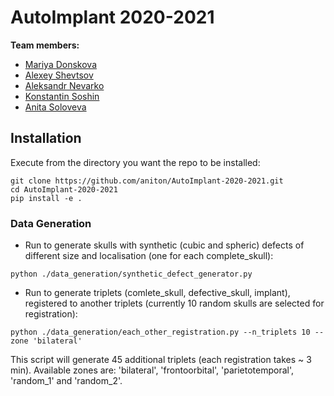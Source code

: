 # AutoImplant 2020-2021


**Team members:**
+ [Mariya Donskova](https://github.com/maridonskova)
+ [Alexey Shevtsov](https://github.com/shevtsovalexey)
+ [Aleksandr Nevarko](https://github.com/AlexanderNevarko)
+ [Konstantin Soshin](https://github.com/SoshinK)
+ [Anita Soloveva](https://github.com/aniton)


## Installation

Execute from the directory you want the repo to be installed:

```
git clone https://github.com/aniton/AutoImplant-2020-2021.git
cd AutoImplant-2020-2021
pip install -e .
```

### Data Generation

+ Run to generate skulls with synthetic (cubic and spheric) defects of different size and localisation (one for each complete_skull):

```
python ./data_generation/synthetic_defect_generator.py
```
+ Run to generate triplets (comlete_skull, defective_skull, implant), registered to another triplets (currently 10 random skulls are selected for registration):

```
python ./data_generation/each_other_registration.py --n_triplets 10 --zone 'bilateral' 
```
This script will generate 45 additional triplets (each registration takes ~ 3 min). Available zones are: 'bilateral', 'frontoorbital', 'parietotemporal', 'random_1' and 'random_2'.
